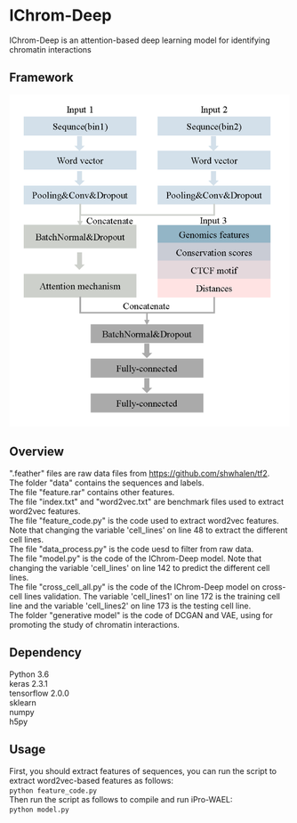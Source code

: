 # IChrom-Deep
IChrom-Deep is an attention-based deep learning model for identifying chromatin interactions

## Framework
![image](https://github.com/HaoWuLab-Bioinformatics/IChrom-Deep/blob/main/Figure/Figure.png)

## Overview

".feather" files are raw data files from https://github.com/shwhalen/tf2.  
The folder "data" contains the sequences and labels.  
The file "feature.rar" contains other features.  
The file "index.txt" and "word2vec.txt" are benchmark files used to extract word2vec features.  
The file "feature_code.py" is the code used to extract word2vec features. Note that changing the variable 'cell_lines' on line 48 to extract the different cell lines.    
The file "data_process.py" is the code uesd to filter from raw data.  
The file "model.py" is the code of the IChrom-Deep model. Note that changing the variable 'cell_lines' on line 142 to predict the different cell lines.  
The file "cross_cell_all.py" is the code of the IChrom-Deep model on cross-cell lines validation. The variable 'cell_lines1' on line 172 is the training cell line and the variable 'cell_lines2' on line 173 is the testing cell line.  
The folder "generative model" is the code of DCGAN and VAE, using for promoting the study of chromatin interactions.  

## Dependency
Python 3.6   
keras  2.3.1  
tensorflow 2.0.0  
sklearn  
numpy  
h5py 

## Usage
First, you should extract features of sequences, you can run the script to extract word2vec-based features as follows:  
`python feature_code.py`  
Then run the script as follows to compile and run iPro-WAEL:  
`python model.py`  

